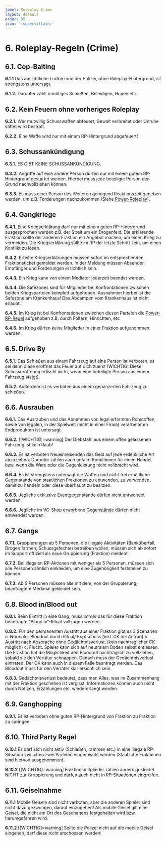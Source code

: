 ```yaml
---
label: Roleplay Crime
layout: default
order: 95
icon: ':supervillain:'
---
```


# 6. Roleplay-Regeln (Crime)

## 6.1. Cop-Baiting

**6.1.1** Das absichtliche Locken von der Polizei, ohne Roleplay-Hintergrund, ist strengstens untersagt.

**6.1.2.** Darunter zählt unnötiges Schießen, Beleidigen, Hupen etc.

## 6.2. Kein Feuern ohne vorheriges Roleplay

**6.2.1.** Wer mutwillig Schusswaffen abfeuert, Gewalt verbreitet oder Unruhe stiftet wird bestraft.

**6.2.2.** Eine Waffe wird nur mit einem RP-Hintergrund abgefeuert!

## 6.3. Schussankündigung

**6.3.1.** ES GIBT KEINE SCHUSSANKÜNDIGUNG.

**6.3.2.** Angriffe auf eine andere Person dürfen nur mit einem gutem RP-Hintergrund gestartet werden. Hierbei muss jede beteiligte Person den Grund nachvollziehen können.

**6.3.3.** Es muss einer Person des Weiteren genügend Reaktionszeit gegeben werden, um z.B. Forderungen nachzukommen (Siehe [Power-Roleplay](Roleplay_erweitert.md#44-power-roleplay)).


## 6.4. Gangkriege

**6.4.1.** Eine Kriegserklärung darf nur mit einem guten RP-Hintergrund ausgesprochen werden z.B. der Streit um ein Drogenfeld. Die erklärende Fraktion sollte der anderen Fraktion ein Angebot machen, um einen Krieg zu vermeiden. Die Kriegserklärung sollte im RP der letzte Schritt sein, um einen Konflikt zu lösen.

**6.4.2.** Erteilte Kriegserklärungen müssen sofort im entsprechenden Fraktionsticket gemeldet werden. In der Meldung müssen Absender, Empfänger und Forderungen ersichtlich sein.

**6.4.3.** Ein Krieg kann von einem Mediator jederzeit beendet werden.

**6.4.4.** Die Safezones sind für Mitglieder bei Konfrontationen zwischen beiden Kriegsparteien komplett aufgehoben. Ausnahmen hierbei ist die Safezone am Krankenhaus! Das Abcampen vom Krankenhaus ist nicht erlaubt.

**6.4.5.** Im Krieg ist bei Konfrontationen zwischen diesen Parteien die [Power-RP-Regel](Roleplay_erweitert.md#44-power-roleplay) aufgehoben z.B. durch Foltern, Hinrichten, etc

**6.4.6.** Im Krieg dürfen keine Mitglieder in einer Fraktion aufgenommen werden.

## 6.5. Drive By

**6.5.1.** Das Schießen aus einem Fahrzeug auf eine Person ist verboten, es sei denn diese eröffnet das Feuer auf dich zuerst (WICHTIG: Diese Schusseröffnung erlischt nicht, wenn eine beteiligte Person aus einem Fahrzeug steigt).

**6.5.2.** Außerdem ist es verboten aus einem gepanzerten Fahrzeug zu schießen.

## 6.6. Ausrauben

**6.6.1.** Das Ausrauben und das Abnehmen von legal erfarmten Rohstoffen, sowie von legalen, in der Spielwelt (nicht in einer Firma) verarbeiteten Endprodukten ist untersagt.

**6.6.2.** [[WICHTIG]=warning] Der Diebstahl aus einem offen gelassenen Fahrzeug ist kein Raub!

**6.6.3.** Es ist verboten Neueinreisenden das Geld auf jede erdenkliche Art abzuziehen. Darunter zählen auch unfaire Konditionen für einen Handel, bzw. wenn die Ware oder die Gegenleistung nicht vollbracht wird.

**6.6.4.** Es ist strengstens untersagt die Waffen und nicht frei erhältliche Gegenstände von staatlichen Fraktionen zu entwenden, zu verwenden, damit zu handeln oder diese überhaupt zu besitzen.

**6.6.5.** Jegliche exklusive Eventgegenstände dürfen nicht entwendet werden.

**6.6.6.** Jegliche im VC-Shop erworbene Gegenstände dürfen nicht entwendet werden.

## 6.7. Gangs

**6.7.1.** Gruppierungen ab 5 Personen, die illegale Aktivitäten (Banküberfall, Drogen farmen, Schussgefechte) betreiben wollen, müssen sich ab sofort im Support offiziell als neue Gruppierung (Fraktion) melden!

**6.7.2.** Bei illegalen RP-Aktionen mit weniger als 5 Personen, müssen sich alle Personen ähnlich einkleiden, um eine Zugehörigkeit feststellen zu können.

**6.7.3.** Ab 5 Personen müssen alle mit dem, von der Gruppierung, beantragtem Merkmal gekleidet sein.

## 6.8. Blood in/Blood out

**6.8.1.** Beim Eintritt in eine Gang, muss immer das für diese Fraktion beantragte “Blood in”-Ritual vollzogen werden.

**6.8.2.** Für den permanenten Austritt aus einer Fraktion gibt es 3 Szenarien:
a. Normaler Bloodout durch Ritual/ Kopfschuss (inkl. CK bei Antrag)
b. Austritt nach Absprache ohne Gedächtnisverlust. (kein nachträglicher CK möglich)
c. Flucht. Spieler kann sich auf neutralem Boden selbst entlassen. Die Fraktion hat die Möglichkeit den Bloodout nachträglich zu vollziehen, sobald sie den Verräter schnappen. Danach muss der Gedächtnisverlust eintreten. Der CK kann auch in diesem Falle beantragt werden. Das Bloodout muss für den Verräter klar ersichtlich sein.

**6.8.3.** Gedächtnisverlust bedeutet, dass man Alles, was im Zusammenhang mit der Fraktion geschehen ist vergisst. Informationen können auch nicht durch Notizen, Erzählungen etc. wiedererlangt werden.


## 6.9. Ganghopping

**6.9.1.** Es ist verboten ohne guten RP-Hintergrund von Fraktion zu Fraktion zu springen.

## 6.10. Third Party Regel

**6.10.1** Es darf sich nicht aktiv (Schießen, rammen etc.) in eine illegale RP-Situation zwischen zwei Parteien eingemischt werden (Staatliche Fraktionen sind hiervon ausgenommen).

**6.10.2** [[WICHTIG]=warning] Fraktionsmitglieder zählen anders gekleidet NICHT zur Gruppierung und dürfen auch nicht in RP-Situationen eingreifen.

## 6.11. Geiselnahme

**6.11.1** Mobile Geiseln sind nicht verboten, aber die anderen Spieler sind nicht dazu gezwungen, darauf einzugehen! Als mobile Geisel gilt eine Geisel, die nicht am Ort des Geschehens festgehalten wird bzw. herumgefahren wird.

**6.11.2** [[WICHTIG]=warning] Sollte die Polizei nicht auf die mobile Geisel eingehen, darf diese nicht erschossen werden!
